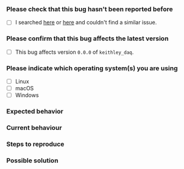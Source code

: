 <!--
🐞 Bug report
Report a bug. Please don't request features or ask usage questions here.
Please apply the `bug` label
#} -->

### Please check that this bug hasn't been reported before

- [ ] I searched [here](https://github.com/nminaian/keithley_daq/issues?q=label%3Abug+sort%3Acomments-desc) or [here](https://github.com/search?q=repo%3Anminaian/keithley_daq+label%3Abug&type=issues) and couldn't find a similar issue.

### Please confirm that this bug affects the latest version

<!-- Please verify the issue is present in the latest version by installing it with `pip install keithley_daq==0.0.0` and checking that the bug is still there #} -->

- [ ] This bug affects version `0.0.0` of `keithley_daq`.

### Please indicate which operating system(s) you are using

<!-- Please select the most appropriate choice(s) if your exact OS is not listed #} -->

- [ ] Linux
- [ ] macOS
- [ ] Windows

### Expected behavior

<!-- Please explain what **should** happen #} -->

### Current behaviour

<!-- Please explain what happens instead of the expected behavior #} -->

### Steps to reproduce

<!-- Please provide steps that would allow someone to reproduce the issue #} -->

### Possible solution

<!-- Please suggest a possible fix or any ideas you may have about the root cause #} -->
